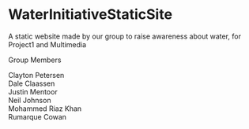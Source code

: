 # WaterInitiativeStaticSite
A static website made by our group to raise awareness about water, for Project1 and Multimedia

Group Members

Clayton Petersen  
Dale Claassen  
Justin Mentoor  
Neil Johnson  
Mohammed Riaz Khan  
Rumarque Cowan 
